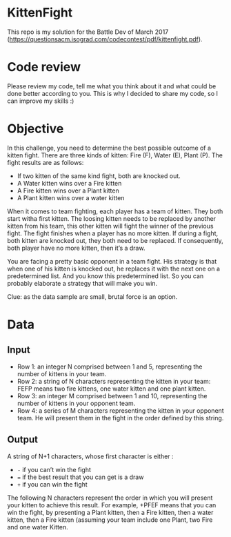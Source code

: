 # KittenFight

This repo is my solution for the Battle Dev of March 2017 (https://questionsacm.isograd.com/codecontest/pdf/kittenfight.pdf).

# Code review

Please review my code, tell me what you think about it and what could be done better according to you. This is why I decided to share my code, so I can improve my skills :)

# Objective
In this challenge, you need to determine the best possible outcome of a kitten fight. There are three kinds of kitten: Fire (F), Water (E), Plant (P). The fight results are as follows:
- If two kitten of the same kind fight, both are knocked out.
- A Water kitten wins over a Fire kitten
- A Fire kitten wins over a Plant kitten
- A Plant kitten wins over a water kitten

When it comes to team fighting, each player has a team of kitten. They both start witha first kitten. The loosing kitten needs to be replaced by another kitten from his team, this other kitten will fight the winner of the previous fight. The fight finishes when a player has no more kitten. If during a fight, both kitten are knocked out, they both need to be replaced. If consequently, both player have no more kitten, then it’s a draw.

You are facing a pretty basic opponent in a team fight. His strategy is that when one of his kitten is knocked out, he replaces it with the next one on a predetermined list. And you know this predetermined list. So you can probably elaborate a strategy that will make you win.

Clue: as the data sample are small, brutal force is an option.

# Data
## Input

- Row 1: an integer N comprised between 1 and 5, representing the number of kittens in your team.
- Row 2: a string of N characters representing the kitten in your team: FEFP means two fire kittens, one water kitten and one plant kitten.
- Row 3: an integer M comprised between 1 and 10, representing the number of kittens in your opponent team.
- Row 4: a series of M characters representing the kitten in your opponent team. He will present them in the fight in the order defined by this string.

## Output

A string of N+1 characters, whose first character is either :
- `-` if you can’t win the fight
- `=` if the best result that you can get is a draw
- `+` if you can win the fight

The following N characters represent the order in which you will present your kitten to achieve this result. For example, +PFEF means that you can win the fight, by presenting a Plant kitten, then a Fire kitten, then a water kitten, then a Fire kitten (assuming your team include one Plant, two Fire and one water Kitten.
